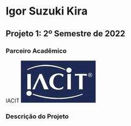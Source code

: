 # Igor Suzuki Kira
## Projeto 1: 2º Semestre de 2022
### Parceiro Acadêmico
IACIT
![](https://github.com/igorsuzuki99/bertoti/blob/e476dee40e6b64e6f22ca2866eb7b950dc834383/Metodologia/download.png)
### Descrição do Projeto
